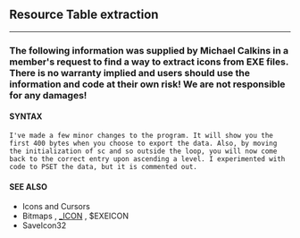 ## Resource Table extraction
---

### The following information was supplied by Michael Calkins in a member's request to find a way to extract icons from EXE files. There is no warranty implied and users should use the information and code at their own risk! We are not responsible for any damages!

#### SYNTAX

`I've made a few minor changes to the program. It will show you the first 400 bytes when you choose to export the data. Also, by moving the initialization of sc and so outside the loop, you will now come back to the correct entry upon ascending a level. I experimented with code to PSET the data, but it is commented out.`

#### SEE ALSO
* Icons and Cursors
* Bitmaps , [_ICON](./_ICON.md) , $EXEICON
* SaveIcon32
